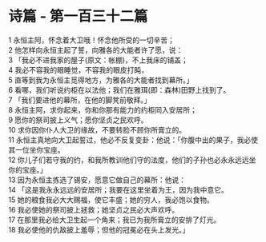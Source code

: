 # 诗篇 - 第一百三十二篇
  
 1 永恒主阿，怀念着大卫哦！怀念他所受的一切辛苦；  
 2 他怎样向永恒主起了誓，向雅各的大能者许了愿，说：  
 3 「我必不进我家的屋子(原文：帐棚)，不上我床的铺盖；  
 4 我必不容我的眼睡觉，不容我的眼皮打盹，  
 5 直等到我为永恒主觅得地方，为雅各的大能者找到幕所。」  
 6 看哪，我们听说约柜在以法他；我们在雅珥(即：森林)田野上找到了。  
 7 「我们要进他的幕所，在他的脚凳前敬拜。」  
 8 永恒主阿，求你起来，你和你那有能力的约柜同入安居所；  
 9 愿你的祭司披上义气；愿你坚贞之民欢呼。  
 10 求你因你仆人大卫的缘故，不要转脸不顾你所膏立的。  
 11 永恒主真地向大卫起誓过，他必不反复变卦：他说：「你腹中出的果子，我必使其一位坐你宝座。  
 12 你儿子们若守我的约，和我所教训他们守的法度，他们的子孙也必永永远远坐你的宝座。」  
 13 因为永恒主拣选了锡安，愿意它做自己的幕所：他说：  
 14 「这是我永永远远的安居所；我要在这里坐着为王，因为我中意它。  
 15 她的粮食我必大大赐福，使它丰盛；她的穷人，我必饱以食物。  
 16 我必使她的祭司披上拯救；她坚贞之民必大声欢呼。  
 17 在那里我必给大卫生起一个角来；我已为我所膏立的安排了灯光。  
 18 我必使他的仇敌披上羞辱；但他的冠冕必在头上发光。」